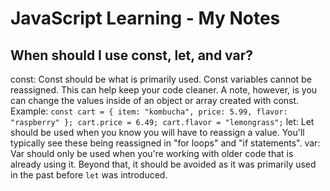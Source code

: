 # JavaScript Learning - My Notes

## When should I use const, let, and var?

const: Const should be what is primarily used. Const variables cannot be reassigned. This can help keep your code cleaner. A note, however, is you can change the values inside of an object or array created with const.  
        Example: `const cart = { item: "kombucha", price: 5.99, flavor: "raspberry" };
                 cart.price = 6.49;
                 cart.flavor = "lemongrass";`
let: Let should be used when you know you will have to reassign a value. You'll typically see these being reassigned in "for loops" and "if statements".
var: Var should only be used when you're working with older code that is already using it. Beyond that, it should be avoided as it was primarily used in the past before `let` was introduced. 
